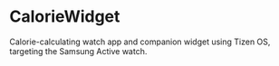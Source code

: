 # CalorieWidget

Calorie-calculating watch app and companion widget using Tizen OS, targeting the Samsung Active watch.
